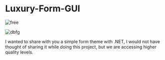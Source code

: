 # Luxury-Form-GUI

![free](https://github.com/razordevss/Luxury-Form-GUI/assets/148794278/4e876116-5218-4938-aa64-4d5ccf687fc3)

![dbfg](https://github.com/razordevss/Luxury-Form-GUI/assets/148794278/6aa64018-64df-4715-931c-1ef06dc4de8c)


I wanted to share with you a simple form theme with .NET, I would not have thought of sharing it while doing this project, but we are accessing higher quality levels.
